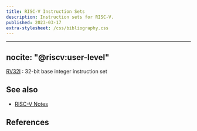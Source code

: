 ```yaml
---
title: RISC-V Instruction Sets
description: Instruction sets for RISC-V.
published: 2023-03-17
extra-stylesheet: /css/bibliography.css
---
```


---
nocite: "@riscv:user-level"
---

[RV32I](rv32i)
:   32-bit base integer instruction set

## See also

*   [RISC-V Notes](../)

## References
